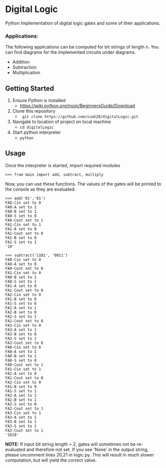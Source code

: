 
# Digital Logic

Python Implementation of digital logic gates and some of their applications.

### Applications:
The following applications can be computed for bit strings of length n. You can find diagrams for the implemented circuits under diagrams.
- Addition
- Subtraction
- Multiplication


## Getting Started
1. Ensure Python is installed
   - https://wiki.python.org/moin/BeginnersGuide/Download
2. Clone this repository
   - ``` git clone https://github.com/scw528/digitalLogic.git```
3. Navigate to location of project on local machine
   - ```cd digitalLogic ```
4. Start python interpreter
   - ``` python ```

## Usage
Once the interpreter is started, import required modules

``` >>> from main import add, subtract, multiply ```

Now, you can use these functions. The values of the gates will be printed to the console as they are evaluated.

```
>>> add('01','01')
FA0-Cin set to 0
FA0-A set to 1
FA0-B set to 1
FA0-S set to 0
FA0-Cout set to 1
FA1-Cin set to 1
FA1-A set to 0
FA1-Cout set to 0
FA1-B set to 0
FA1-S set to 1
'10'
```

```
>>> subtract('1101', '0011')
FA0-Cin set to 0
FA0-A set to 0
FA0-Cout set to 0
FA1-Cin set to 0
FA0-B set to 1
FA0-S set to 1
FA1-A set to 0
FA1-Cout set to 0
FA2-Cin set to 0
FA1-B set to 0
FA1-S set to 0
FA2-A set to 1
FA2-B set to 0
FA2-S set to 1
FA2-Cout set to 0
FA3-Cin set to 0
FA3-A set to 1
FA3-B set to 0
FA3-S set to 1
FA3-Cout set to 0
FA0-Cin set to 0
FA0-A set to 1
FA0-B set to 1
FA0-S set to 0
FA0-Cout set to 1
FA1-Cin set to 1
FA1-A set to 0
FA1-Cout set to 0
FA2-Cin set to 0
FA1-B set to 0
FA1-S set to 1
FA2-A set to 1
FA2-B set to 1
FA2-S set to 0
FA2-Cout set to 1
FA3-Cin set to 1
FA3-A set to 1
FA3-B set to 1
FA3-S set to 1
FA3-Cout set to 1
'1010'
```

**NOTE:** If input bit string length > 2, gates will sometimes not be re-evaluated and therefore not set.
If you see 'None' in the output string, please uncomment lines 20,21 in logic.py. This will result 
in much slower computation, but will yield the correct value. 